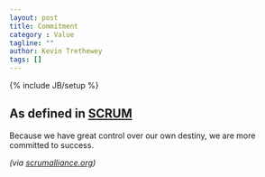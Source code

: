 ```yaml
---
layout: post
title: Commitment
category : Value
tagline: ""
author: Kevin Trethewey
tags: []
---
```

{% include JB/setup %}

## As defined in [SCRUM](/archetype/SCRUM/)
Because we have great control over our own destiny, we are more committed to success.

*(via [scrumalliance.org](https://www.scrumalliance.org/why-scrum/core-scrum-values-roles))*
